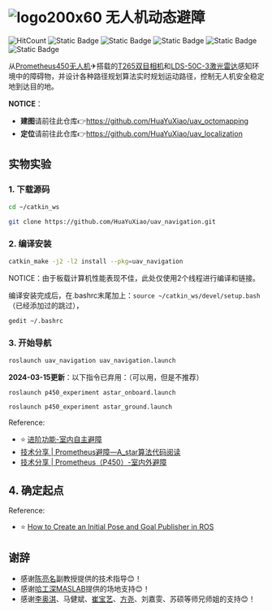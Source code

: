 # ![logo200x60](https://github.com/HuaYuXiao/UAV-Dynamic-Obstacle-Avoidance/assets/117464811/88415d13-8c7c-4d5c-a3e7-04f02d7b746d) 无人机动态避障

![HitCount](https://img.shields.io/endpoint?url=https%3A%2F%2Fhits.dwyl.com%2FHuaYuXiao%2FUAV-Dynamic-Obstacle-Avoidance.json%3Fcolor%3Dpink)
![Static Badge](https://img.shields.io/badge/ROS-melodic-22314E?logo=ros)
![Static Badge](https://img.shields.io/badge/Ubuntu-18.04.6-E95420?logo=ubuntu)
![Static Badge](https://img.shields.io/badge/C%2B%2B-11-00599C?logo=cplusplus)
![Static Badge](https://img.shields.io/badge/MATLAB-2023b-salmon)
![Static Badge](https://img.shields.io/badge/NVIDIA-Jetson_Nano-76B900?LOGO=nvidia)
<!--
![Static Badge](https://img.shields.io/badge/Python-2.7.17-3776AB?logo=python)
![Static Badge](https://img.shields.io/badge/CMake-3.10.2-064F8C?logo=cmake)
-->


从[Prometheus450无人机](https://wiki.amovlab.com/public/prometheuswiki/P450%E4%BD%BF%E7%94%A8%E6%89%8B%E5%86%8C.html)✈搭载的[T265双目相机](https://www.intel.cn/content/www/cn/zh/products/sku/192742/intel-realsense-tracking-camera-t265/specifications.html)和[LDS-50C-3激光雷达](https://www.pacecat.com/lds-50c.html)感知环境中的障碍物，并设计各种路径规划算法实时规划运动路径，控制无人机安全稳定地到达目的地。

**NOTICE**：
- **建图**请前往此仓库👉https://github.com/HuaYuXiao/uav_octomapping
- **定位**请前往此仓库👉https://github.com/HuaYuXiao/uav_localization



## 实物实验

### 1. 下载源码

```bash
cd ~/catkin_ws
```

```bash
git clone https://github.com/HuaYuXiao/uav_navigation.git
```


### 2. 编译安装

```bash
catkin_make -j2 -l2 install --pkg=uav_navigation
```

NOTICE：由于板载计算机性能表现不佳，此处仅使用2个线程进行编译和链接。

编译安装完成后，在.bashrc末尾加上：`source ~/catkin_ws/devel/setup.bash`（已经添加过的跳过），

```bash
gedit ~/.bashrc
```


### 3. 开始导航

```bash
roslaunch uav_navigation uav_navigation.launch
```

**2024-03-15更新**：以下指令已弃用：（可以用，但是不推荐）

```bash
roslaunch p450_experiment astar_onboard.launch
```

```bash
roslaunch p450_experiment astar_ground.launch
```

Reference:
- ⭐ [进阶功能-室内自主避障](https://wiki.amovlab.com/public/prometheuswiki/P450%E4%BD%BF%E7%94%A8%E6%89%8B%E5%86%8C/%E8%BF%9B%E9%98%B6%E5%8A%9F%E8%83%BD-%E5%AE%A4%E5%86%85%E8%87%AA%E4%B8%BB%E9%81%BF%E9%9A%9C.html)
- [技术分享 | Prometheus避障—A_star算法代码阅读](https://mp.weixin.qq.com/s/TR9KgxV2lFZX_4VJ_I6kAQ)
- [技术分享 | Prometheus（P450）-室内外避障](https://mp.weixin.qq.com/s/j4-Z_OIIW9ReXpfisAh37Q)


## 4. 确定起点



Reference:
- ⭐ [How to Create an Initial Pose and Goal Publisher in ROS](https://automaticaddison.com/how-to-create-an-initial-pose-and-goal-publisher-in-ros/)




## 谢辞

- 感谢[陈亮名](https://faculty.sustech.edu.cn/?tagid=chenlm6&iscss=1&snapid=1&orderby=date&go=1)副教授提供的技术指导😊！
- 感谢[哈工深MASLAB](https://github.com/HITSZ-MAS)提供的场地支持😊！
- 感谢[李奥淇](https://hitsz-mas.github.io/mas-lab-website/members/grad-2022-aoqi-li.html)、马健斌、[崔宝艺](https://hitsz-mas.github.io/mas-lab-website/members/phd-2023-baoyi-cui.html)、[方尧](https://hitsz-mas.github.io/mas-lab-website/members/grad-2023-yao-fang.html)、刘嘉雯、苏硕等师兄师姐的支持😊！
